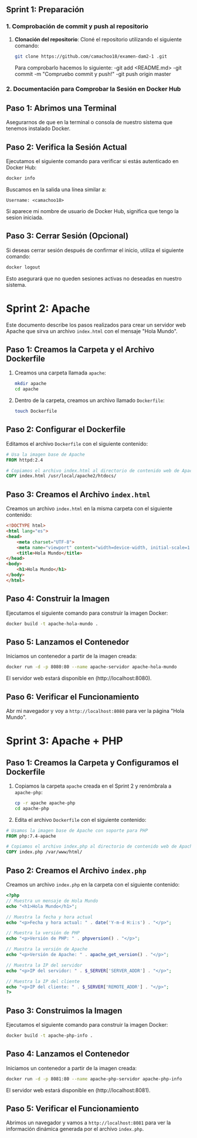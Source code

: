 ## Sprint 1: Preparación

### 1. **Comprobación de commit y push al repositorio**

1. **Clonación del repositorio**:
   Cloné el repositorio utilizando el siguiente comando:
   ```bash
   git clone https://github.com/camachoo18/examen-dam2-1 .git
   ```
   Para comprobarlo hacemos lo siguiente:
   -git add <README.md>
   -git commit -m "Compruebo commit y push!"
   -git push origin master

### 2. **Documentación para Comprobar la Sesión en Docker Hub**

## Paso 1: Abrimos una Terminal
Asegurarnos de que en la terminal o consola de nuestro sistema que tenemos instalado Docker.

## Paso 2: Verifica la Sesión Actual
Ejecutamos el siguiente comando para verificar si estás autenticado en Docker Hub:

```bash
docker info
```

Buscamos en la salida una línea similar a:

```
Username: <camachoo18>
```

Si aparece mi nombre de usuario de Docker Hub, significa que tengo la sesion iniciada.


## Paso 3: Cerrar Sesión (Opcional)
Si deseas cerrar sesión después de confirmar el inicio, utiliza el siguiente comando:

```bash
docker logout
```

Esto asegurará que no queden sesiones activas no deseadas en nuestro sistema.

# Sprint 2: Apache

Este documento describe los pasos realizados para crear un servidor web Apache que sirva un archivo `index.html` con el mensaje "Hola Mundo".

## Paso 1: Creamos la Carpeta y el Archivo Dockerfile
1. Creamos una carpeta llamada `apache`:
   ```bash
   mkdir apache
   cd apache
   ```

2. Dentro de la carpeta, creamos un archivo llamado `Dockerfile`:
   ```bash
   touch Dockerfile
   ```

## Paso 2: Configurar el Dockerfile
Editamos el archivo `Dockerfile` con el siguiente contenido:

```dockerfile
# Usa la imagen base de Apache
FROM httpd:2.4

# Copiamos el archivo index.html al directorio de contenido web de Apache
COPY index.html /usr/local/apache2/htdocs/
```

## Paso 3: Creamos el Archivo `index.html`
Creamos un archivo `index.html` en la misma carpeta con el siguiente contenido:

```html
<!DOCTYPE html>
<html lang="es">
<head>
    <meta charset="UTF-8">
    <meta name="viewport" content="width=device-width, initial-scale=1.0">
    <title>Hola Mundo</title>
</head>
<body>
    <h1>Hola Mundo</h1>
</body>
</html>
```

## Paso 4: Construir la Imagen
Ejecutamos el siguiente comando para construir la imagen Docker:

```bash
docker build -t apache-hola-mundo .
```

## Paso 5: Lanzamos el Contenedor
Iniciamos un contenedor a partir de la imagen creada:

```bash
docker run -d -p 8080:80 --name apache-servidor apache-hola-mundo
```

El servidor web estará disponible en (http://localhost:8080).

## Paso 6: Verificar el Funcionamiento
Abr mi navegador y voy a `http://localhost:8080` para ver la página "Hola Mundo".

# Sprint 3: Apache + PHP

## Paso 1: Creamos la Carpeta y Configuramos el Dockerfile
1. Copiamos la carpeta `apache` creada en el Sprint 2 y renómbrala a `apache-php`:
   ```bash
   cp -r apache apache-php
   cd apache-php
   ```

2. Edita el archivo `Dockerfile` con el siguiente contenido:

```dockerfile
# Usamos la imagen base de Apache con soporte para PHP
FROM php:7.4-apache

# Copiamos el archivo index.php al directorio de contenido web de Apache
COPY index.php /var/www/html/
```

## Paso 2: Creamos el Archivo `index.php`
Creamos un archivo `index.php` en la carpeta con el siguiente contenido:

```php
<?php
// Muestra un mensaje de Hola Mundo
echo "<h1>Hola Mundo</h1>";

// Muestra la fecha y hora actual
echo "<p>Fecha y hora actual: " . date('Y-m-d H:i:s') . "</p>";

// Muestra la versión de PHP
echo "<p>Versión de PHP: " . phpversion() . "</p>";

// Muestra la versión de Apache
echo "<p>Versión de Apache: " . apache_get_version() . "</p>";

// Muestra la IP del servidor
echo "<p>IP del servidor: " . $_SERVER['SERVER_ADDR'] . "</p>";

// Muestra la IP del cliente
echo "<p>IP del cliente: " . $_SERVER['REMOTE_ADDR'] . "</p>";
?>
```

## Paso 3: Construimos la Imagen
Ejecutamos el siguiente comando para construir la imagen Docker:

```bash
docker build -t apache-php-info .
```

## Paso 4: Lanzamos el Contenedor
Iniciamos un contenedor a partir de la imagen creada:

```bash
docker run -d -p 8081:80 --name apache-php-servidor apache-php-info
```

El servidor web estará disponible en (http://localhost:8081).

## Paso 5: Verificar el Funcionamiento
Abrimos un navegador y vamos a `http://localhost:8081` para ver la información dinámica generada por el archivo `index.php`.